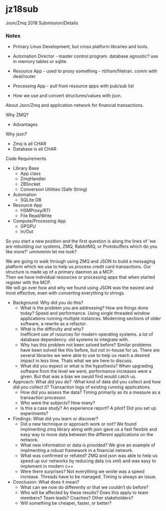 # jz18sub
Json/Zmq 2018 Submission/Details

### Notes ###
- Primary Linux Development, but cross platform libraries and tools.

- Automation Director - master control program. database agnostic?  use in  memory tables or sqlite.
- Resource App - used to proxy something - rti/hsm/filetran.  comm with deal/router
- Processing App - pull from resource apps with pub/sub list
- How we use and convert structures/values with json.


About Json/Zmq and application network for financial transactions.

Why ZMQ?  
- Advantages

Why json? 
- Zmq is all CHAR
- Database is all CHAR



Code Requirements
- Library Base
  - App class
  - ZmqHandler
  - ZBSocket
  - Conversion Utilities (Safe String)
- Automation 
  - SQLite DB
- Resource App
  - HSMProxy/RTI
  - File Read/Write
- Compute/Processing App
  - GPGPU
  - In/Out


So you start a new position and the first question is along the lines of 'we are rebuilding our systems, ZMQ, RabbitMQ, or Protobuffers which do you like more?' ummmmm let me look?

We are going to walk through using ZMQ and JSON to build a messaging platform which we use to help us process credit card transactions.
Our structure is made up of a primary daemon as a MCP.  
Then we have individual resources or processing apps that when started register with the MCP.  
We will go over how and why we found using JSON was the easiest and most effective, even with converting everything to strings.


- Background: Why did you do this?
  - What is the problem you are addressing? How are things done today?
  Speed and performance.  Using single threaded window applications running multiple instances.  Moderning sections of older software, a rewrite as a refactor.
  - What is the difficulty and why?  
  Inefficent use of rsources for modern operating systems.  a lot of database dependency.  old systems to integrate with.
  - Why has this problem not been solved before?
    Similar problems have been solved like this before, but not in-house for us.  There are several libraries we were able to use to help us reach a desired impact in less time.  Thats what we are here to discuss.
  - What did you expect or what is the hypothesis?
  When upgrading software from the level we were, performance increases were a given.  But that was a bias we owuld find would catch us. 
- Approach: What did you do?
  -What kind of data did you collect and how did you collect it?
  Transaction logs of existing running applications.
  - How did you assess the data?
  Timing primarily as its a measure as a transaction processor.
  - Who were the subjects? How many?
  - Is this a case study? An experience report? A pilot? Did you set up experiments?
- Findings: What did you learn or discover?
  - Did a new technique or approach work or not?
  We found implmenting zmq library along with json gave us a fast flexible and easy way to move data between the different applications on the network.
  - What new information or data is provided?
  We give an example of implmenting a robust framework in a financial network.
  - What was confirmed or refuted?
  ZMQ and json was able to help us speed up our networks by reducing data (vs xml) and was easy to implement in modern c++
  - Were there surprises?
  Not everything we wrote was a speed increase.  Threads have to be managed.  Timing is always an issue.
- Conclusion: What does it mean?
  - What can we now do differently or that we couldn’t do before?
  - Who will be affected by these results? Does this apply to team members? Team leads? Coaches? Other stakeholders?
  - Will something be cheaper, faster, or better?
